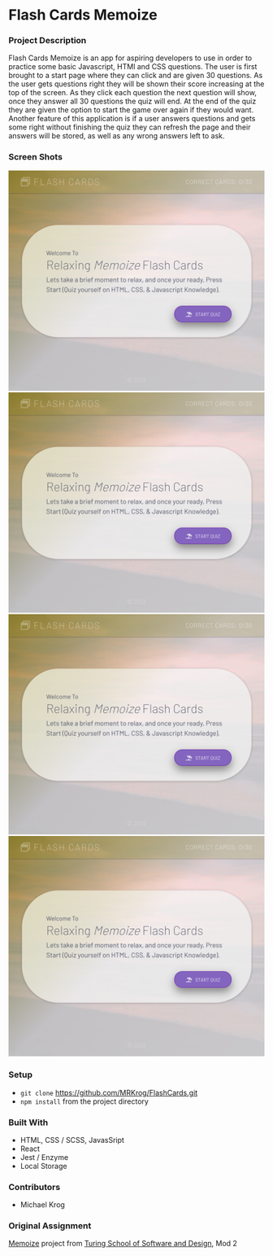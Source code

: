 # Flash Cards Memoize

### Project Description

Flash Cards Memoize is an app for aspiring developers to use in order to practice some basic Javascript, HTMl and CSS questions. The user is first brought to a start page where they can click and are given 30 questions. As the user gets questions right they will be shown their score increasing at the top of the screen. As they click each question the next question will show, once they answer all 30 questions the quiz will end. At the end of the quiz they are given the option to start the game over again if they would want. Another feature of this application is if a user answers questions and gets some right without finishing the quiz they can refresh the page and their answers will be stored, as well as any wrong answers left to ask.


### Screen Shots

![Start_Page](./src/images/Start_Capture.png)
![Continue_Page](./src/images/Start_Capture.png)
![Flash_Cards](./src/images/Start_Capture.png)
![Final_Screen](./src/images/Start_Capture.png)


### Setup

- <code>git clone</code> https://github.com/MRKrog/FlashCards.git
- <code>npm install</code> from the project directory

### Built With

- HTML, CSS / SCSS, JavasSript
- React
- Jest / Enzyme
- Local Storage

### Contributors
- Michael Krog

### Original Assignment
<a href=http://frontend.turing.io/projects/memoize.html>Memoize</a> project from <a href="https://turing.io/">Turing School of Software and Design</a>, Mod 2
